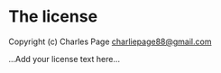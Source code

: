 # The license

Copyright (c) Charles Page <charliepage88@gmail.com>

...Add your license text here...